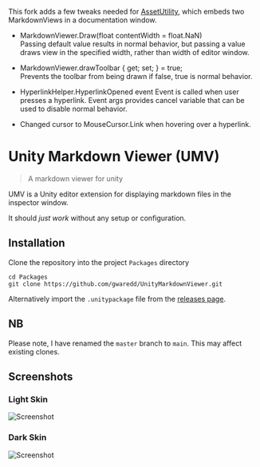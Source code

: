 This fork adds a few tweaks needed for [AssetUtility](https://github.com/Zumwani/AssetUtility), which embeds two MarkdownViews in a documentation window.
* MarkdownViewer.Draw(float contentWidth = float.NaN)\
Passing default value results in normal behavior, but passing a value draws view in the specified width, rather than width of editor window.

* MarkdownViewer.drawToolbar { get; set; } = true;\
Prevents the toolbar from being drawn if false, true is normal behavior.

* HyperlinkHelper.HyperlinkOpened event
Event is called when user presses a hyperlink. Event args provides cancel variable that can be used to disable normal behavior.

* Changed cursor to MouseCursor.Link when hovering over a hyperlink.

# Unity Markdown Viewer (UMV)
> A markdown viewer for unity

UMV is a Unity editor extension for displaying markdown files in the inspector window.

It should _just work_ without any setup or configuration.

## Installation

Clone the repository into the project `Packages` directory

```
cd Packages
git clone https://github.com/gwaredd/UnityMarkdownViewer.git
```

Alternatively import the `.unitypackage` file from the [releases page](https://github.com/gwaredd/UnityMarkdownViewer/releases).

## NB

Please note, I have renamed the `master` branch to `main`. This may affect existing clones.


## Screenshots

### Light Skin

![Screenshot](https://raw.githubusercontent.com/gwaredd/UnityMarkdownViewer/main/Documentation/images/Screenshot_render_v2.png)

### Dark Skin

![Screenshot](https://raw.githubusercontent.com/gwaredd/UnityMarkdownViewer/main/Documentation/images/Screenshot_render_dark.png)

